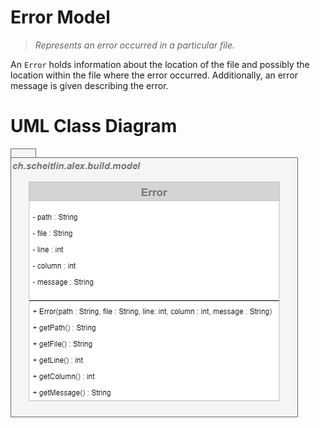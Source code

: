 # Error Model

> _Represents an error occurred in a particular file._

An `Error` holds information about the location of the file and possibly the location within the file where the error occurred. Additionally, an error message is given describing the error.

# UML Class Diagram

![Error Model](assets/error-model.png)
